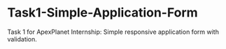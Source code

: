 # Task1-Simple-Application-Form
Task 1 for ApexPlanet Internship: Simple responsive application form with validation.
